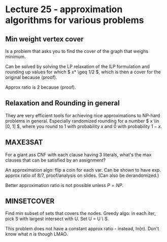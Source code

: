 # Lecture 25 - approximation algorithms for various problems

## Min weight vertex cover

Is a problem that asks you to find the cover of the graph that weighs minimum.

Can be solved by solving the LP relaxation of the ILP formulation and rounding
up values for which $ x* \geq 1/2 $, which is then a cover for the original
because (proof).

Approx ratio is 2 because (proof).

## Relaxation and Rounding in general

They are very efficient tools for achieving nice approximations to NP-hard
problems in general. Especially randomized rounding for a number $ x \in [0, 1]
$, where you round to 1 with probability $x$ and $0$ with probability $1-x$.

## MAXE3SAT

For a giant ass CNF with each clause having 3 literals, what's the max clauses
that can be satisfied by an assignment?

An approximation algo: flip a coin for each var. Can be shown to have exp.
approx ratio of 8/7, proof/analysis on slides. (Can also be derandomized.)

Better approximation ratio is not possible unless $P=NP$.

## MINSETCOVER

Find min subset of sets that covers the nodes. Greedy algo: in each iter, pick S
with largest intersect with U. Set U = U \ S.

This problem does not have a constant approx ratio - instead, ln$(n)$. Don't
know what $n$ is though LMAO.
